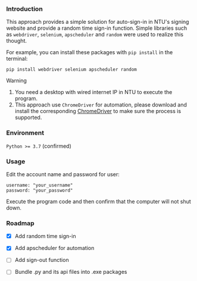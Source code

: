 ### Introduction
This approach provides a simple solution for auto-sign-in in NTU's signing website and provide a random time sign-in function. Simple libraries such as `webdriver`, `selenium`, `apscheduler` and `random` were used to realize this thought.

For example, you can install these packages with `pip install` in the terminal:
```{shell}
pip install webdriver selenium apscheduler random
```

> [!WARNING]  
> 1. You need a desktop with wired internet IP in NTU to execute the program.
> 2. This approach use `ChromeDriver` for automation, please download and install the corresponding [ChromeDriver](https://developer.chrome.com/docs/chromedriver/downloads?hl=zh-tw) to make sure the process is supported. 

### Environment
`Python >= 3.7` (confirmed)

### Usage
Edit the account name and password for user:
```{python}
username: "your_username"
password: "your_password"
```
Execute the program code and then confirm that the computer will not shut down.

### Roadmap
- [x] Add random time sign-in
- [x] Add apscheduler for automation
- [ ] Add sign-out function
- [ ] Bundle .py and its api files into .exe packages


